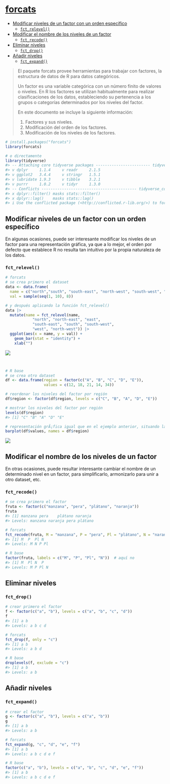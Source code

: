 # [forcats](https://forcats.tidyverse.org/)

- [Modificar niveles de un factor con un orden
  específico](#modificar-niveles-de-un-factor-con-un-orden-específico)
  - [`fct_relevel()`](#fct_relevel)
- [Modificar el nombre de los niveles de un
  factor](#modificar-el-nombre-de-los-niveles-de-un-factor)
  - [`fct_recode()`](#fct_recode)
- [Eliminar niveles](#eliminar-niveles)
  - [`fct_drop()`](#fct_drop)
- [Añadir niveles](#añadir-niveles)
  - [`fct_expand()`](#fct_expand)

> El paquete forcats provee herramientas para trabajar con factores, la
> estructura de datos de R para datos categóricos.
>
> Un factor es una variable categórica con un número finito de valores o
> niveles. En R los factores se utilizan habitualmente para realizar
> clasificaciones de los datos, estableciendo su pertenencia a los
> grupos o categorías determinados por los niveles del factor.
>
> En este documento se incluye la siguiente información:
>
> 1)  Factores y sus niveles.
> 2)  Modificación del orden de los factores.
> 3)  Modificación de los niveles de los factores.

``` r
# install.packages("forcats")
library(forcats)

# o directamente
library(tidyverse)
#> -- Attaching core tidyverse packages ------------------------ tidyverse 2.0.0 --
#> v dplyr     1.1.4     v readr     2.1.5
#> v ggplot2   3.4.4     v stringr   1.5.1
#> v lubridate 1.9.3     v tibble    3.2.1
#> v purrr     1.0.2     v tidyr     1.3.0
#> -- Conflicts ------------------------------------------ tidyverse_conflicts() --
#> x dplyr::filter() masks stats::filter()
#> x dplyr::lag()    masks stats::lag()
#> i Use the conflicted package (<http://conflicted.r-lib.org/>) to force all conflicts to become errors
```

## Modificar niveles de un factor con un orden específico

En algunas ocasiones, puede ser interesante modificar los niveles de un
factor para una representación gráfica, ya que a lo mejor, el orden por
defecto que establece R no resulta tan intuitivo por la propia
naturaleza de los datos.

### `fct_relevel()`

``` r
# forcats
# se crea primero el dataset
data <- data.frame(
  name = c("north","south", "south-east", "north-west", "south-west", "north-east", "west", "east"),
  val = sample(seq(1, 10), 8))

# y después aplicando la función fct_relevel() 
data |> 
  mutate(name = fct_relevel(name, 
            "north", "north-east", "east", 
            "south-east", "south", "south-west", 
            "west", "north-west")) |> 
  ggplot(aes(x = name, y = val)) +
    geom_bar(stat = "identity") +
    xlab("")
```

![](forcats_files/figure-commonmark/fct_relevel()-1.png)

``` r


# R base
# se crea otro dataset 
df <- data.frame(region = factor(c("A", "B", "C", "D", "E")),
                 values = c(12, 18, 21, 14, 34))

# reordenar los niveles del factor por región
df$region <- factor(df$region, levels = c("C", "B", "A", "D", "E"))

# mostrar los niveles del factor por región
levels(df$region)
#> [1] "C" "B" "A" "D" "E"

# representación grÃ¡fica igual que en el ejemplo anterior, situando las barras en función de los niveles del factor region
barplot(df$values, names = df$region)
```

![](forcats_files/figure-commonmark/fct_relevel()-2.png)

## Modificar el nombre de los niveles de un factor

En otras ocasiones, puede resultar interesante cambiar el nombre de un
determinado nivel en un factor, para simplificarlo, armonizarlo para
unir a otro dataset, etc.

### `fct_recode()`

``` r
# se crea primero el factor
fruta <- factor(c("manzana", "pera", "plátano", "naranja"))
fruta
#> [1] manzana pera    plátano naranja
#> Levels: manzana naranja pera plátano

# forcats
fct_recode(fruta, M = "manzana", P = "pera", Pl = "plátano", N = "naranja") # lo ordena alfabéticamente
#> [1] M  P  Pl N 
#> Levels: M N P Pl

# R base
factor(fruta, labels = c("M", "P", "Pl", "N"))  # aquí no
#> [1] M  Pl N  P 
#> Levels: M P Pl N
```

## Eliminar niveles

### `fct_drop()`

``` r
# crear primero el factor
f <- factor(c("a", "b"), levels = c("a", "b", "c", "d"))
f
#> [1] a b
#> Levels: a b c d

# forcats
fct_drop(f, only = "c") 
#> [1] a b
#> Levels: a b d

# R base
droplevels(f, exclude = "c")
#> [1] a b
#> Levels: a b
```

## Añadir niveles

### `fct_expand()`

``` r
# crear el factor
g <- factor(c("a", "b"), levels = c("a", "b"))
g
#> [1] a b
#> Levels: a b

# forcats
fct_expand(g, "c", "d", "e", "f")
#> [1] a b
#> Levels: a b c d e f

# R base
factor(c("a", "b"), levels = c("a", "b", "c", "d", "e", "f"))
#> [1] a b
#> Levels: a b c d e f
```
